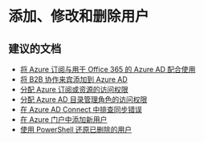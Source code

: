 <properties
    pageTitle="Adding, modifying, deleting users"
    description="Azure Active Directory 自助案例提交"
    service="microsoft.aad"
    resource="Microsoft_AAD_IAM"
    authors="Jeffsta-MSFT"
    displayOrder=""
    selfHelpType="generic"
    supportTopicIds="32045780"
    resourceTags=""
    productPesIds="14785"
    cloudEnvironments="public"
/>


# <a name="adding-modifying-deleting-users"></a>添加、修改和删除用户

## <a name="recommended-documents"></a>**建议的文档**
* [将 Azure 订阅与用于 Office 365 的 Azure AD 配合使用](https://docs.microsoft.com/azure/billing/billing-subscription-transfer)
* [将 B2B 协作来宾添加到 Azure AD](https://docs.microsoft.com/azure/active-directory/active-directory-b2b-admin-add-users)
* [分配 Azure 订阅或资源的访问权限](https://docs.microsoft.com/azure/active-directory/role-based-access-control-configure)
* [分配 Azure AD 目录管理角色的访问权限](https://docs.microsoft.com/azure/active-directory/active-directory-assign-admin-roles)
* [在 Azure AD Connect 中排查同步错误](https://docs.microsoft.com/azure/active-directory/connect/active-directory-aadconnect-troubleshoot-sync-errors)
* [在 Azure 门户中添加新用户](https://docs.microsoft.com/azure/active-directory/active-directory-users-create-azure-portal)
* [使用 PowerShell 还原已删除的用户](https://docs.microsoft.com/powershell/msonline/v1/restore-msoluser)


